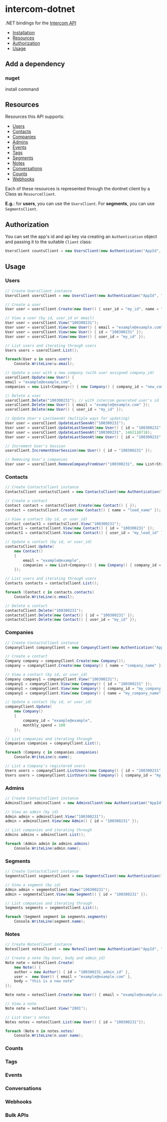 # intercom-dotnet

.NET bindings for the [Intercom API](https://api.intercom.io/docs)

 - [Installation](#installation)
 - [Resources](#resources)
 - [Authorization](#authorization)
 - [Usage](#usage)


## Add a dependency


### nuget

install command

## Resources

Resources this API supports:

- [Users](#users)
- [Contacts](#contacts)
- [Companies](#companies)
- [Admins](#admins)
- [Events](#events)
- [Tags](#tags)
- [Segments](#segments)
- [Notes](#notes)
- [Conversations](#conversations)
- [Counts](#counts)
- [Webhooks](#webhooks)

Each of these resources is represented through the dontnet client by a Class as `ResourceClient`.

**E.g.**: for **users**, you can use the `UsersClient`. For **segments**, you can use `SegmentsClient`.


## Authorization

You can set the app's id and api key via creating an `Authentication` object and passing it to the suitable `Client` class:

```cs
UsersClient countsClient = new UsersClient(new Authentication("AppId", "AppKey"));
```


## Usage

### Users


```cs
// Create UsersClient instance
UsersClient usersClient = new UsersClient(new Authentication("AppId", "AppKey"));

// Create a user
User user = usersClient.Create(new User() { user_id = "my_id", name = "first last" });

// View a user (by id, user_id or email)
User user = usersClient.View("100300231");
User user = usersClient.View(new User() { email = "example@example.com" });
User user = usersClient.View(new User() { id = "100300231" });
User user = usersClient.View(new User() { user_id = "my_id" });

// List users and iterating through users
Users users = usersClient.List();

foreach(User u in users.users)
    Console.WriteLine(u.email);

// Update a user with a new company (with user assigned company_id)
usersClient.Update(new User() { 
email = "example@example.com", 
companies = new List<Company>() { new Company() { company_id = "new_company" } } });

// Delete a user
usersClient.Delete("100300231"); // with intercom generated user's id
usersClient.Delete(new User() { email = "example@example.com" });
usersClient.Delete(new User() { user_id = "my_id" });

// Update User's LastSeenAt (multiple ways for updating)
User user = usersClient.UpdateLastSeenAt("100300231");
User user = usersClient.UpdateLastSeenAt(new User() { id = "100300231" });
User user = usersClient.UpdateLastSeenAt("100300231", 1462110718);
User user = usersClient.UpdateLastSeenAt(new User() { id = "100300231" }, 1462110718);

// Increment User's Session
usersClient.IncrementUserSession(new User() { id = "100300231" });

// Removing User's companies
User user = usersClient.RemoveCompanyFromUser("100300231", new List<String>() { "true_company" });

```

### Contacts

```cs
// Create ContactsClient instance
ContactsClient contactsClient = new ContactsClient(new Authentication("AppId", "AppKey"));

// Create a contact
Contact contact = contactsClient.Create(new Contact() { });
contact = contactsClient.Create(new Contact() { name = "lead_name" });

// View a contact (by id, or user_id)
Contact contact1 = contactsClient.View("100300231");
contact1 = contactsClient.View(new Contact() { id = "100300231" });
contact1 = contactsClient.View(new Contact() { user_id = "my_lead_id" });

// Update a contact (by id, or user_id)
contactsClient.Update(
    new Contact()
    {   
        email = "example@example", 
        companies = new List<Company>() { new Company() { company_id = "new_company" } }
    });

// List users and iterating through users
Contacts contacts = contactsClient.List();

foreach (Contact c in contacts.contacts)
    Console.WriteLine(c.email);

// Delete a contact
contactsClient.Delete("100300231");
contactsClient.Delete(new Contact() { id = "100300231" });
contactsClient.Delete(new Contact() { user_id = "my_id" });
```

### Companies

```cs
// Create ContactsClient instance
CompanyClient companyClient = new CompanyClient(new Authentication("AppId", "AppKey"));

// Create a contact
Company company = companyClient.Create(new Company());
company = companyClient.Create(new Company() { name = "company_name" });

// View a contact (by id, or user_id)
Company company1 = companyClient.View("100300231");
company1 = companyClient.View(new Company() { id = "100300231" });
company1 = companyClient.View(new Company() { company_id = "my_company_id" });
company1 = companyClient.View(new Company() { name = "my_company_name" });

// Update a contact (by id, or user_id)
companyClient.Update(
    new Company()
    {   
        company_id = "example@example", 
        monthly_spend = 100
    });

// List companies and iterating through
Companies companies = companyClient.List();

foreach (Company c in companies.companies)
    Console.WriteLine(c.name);

// List a Company's registered users
Users users = companyClient.ListUsers(new Company() { id = "100300231" });
Users users = companyClient.ListUsers(new Company() { company_id = "my_company_id" });
```

### Admins

```cs
// Create ContactsClient instance
AdminsClient adminsClient = new AdminsClient(new Authentication("AppId", "AppKey"));

// View an admin (by id)
Admin admin = adminsClient.View("100300231");
admin = adminsClient.View(new Admin() { id = "100300231" });

// List companies and iterating through
Admins admins = adminsClient.List();

foreach (Admin admin in admins.admins)
    Console.WriteLine(admin.name);
```

### Segments

```cs
// Create ContactsClient instance
SegmentsClient segmentsClient = new SegmentsClient(new Authentication("AppId", "AppKey"));

// View a segment (by id)
Admin admin = segmentsClient.View("100300231");
admin = segmentsClient.View(new Segment() { id = "100300231" });

// List companies and iterating through
Segments segments = segmentsClient.List();

foreach (Segment segment in segments.segments)
    Console.WriteLine(segment.name);
```

### Notes

```cs
// Create NotesClient instance
NotesClient notesClient = new NotesClient(new Authentication("AppId", "AppKey"));

// Create a note (by User, body and admin_id)
Note note = notesClient.Create(
    new Note() { 
    author = new Author() { id = "100300231_admin_id" },
    user =  new User() { email = "example@example.com" },
    body = "this is a new note"
});

Note note = notesClient.Create(new User() { email = "example@example.com" }, "this is a new note", "100300231_admin_id");

// View a note
Note note = notesClient.View("2001");

// List User's notes
Notes notes = notesClient.List(new User() { id = "100300231"});

foreach (Note n in notes.notes)
    Console.WriteLine(n.user.name);
```

### Counts

### Tags

### Events

### Conversations

### Webhooks

### Bulk APIs


